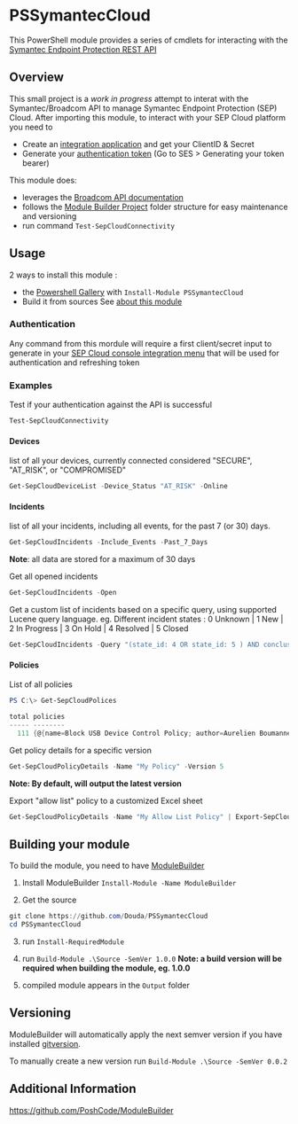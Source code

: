 # PSSymantecCloud

This PowerShell module provides a series of cmdlets for interacting with the [Symantec Endpoint Protection REST API](https://apidocs.securitycloud.symantec.com/#/doc?id=ses_auth)

## Overview
This small project is a *work in progress* attempt to interat with the Symantec/Broadcom API to manage Symantec Endpoint Protection (SEP) Cloud.
After importing this module, to interact with your SEP Cloud platform you need to 
- Create an [integration application](https://techdocs.broadcom.com/us/en/symantec-security-software/endpoint-security-and-management/endpoint-security/sescloud/Settings/creating-a-client-application-v132702110-d4152e4057.html) and get your ClientID & Secret
- Generate your [authentication token](https://apidocs.securitycloud.symantec.com/#/doc?id=ses_auth) (Go to SES > Generating your token bearer)


This module does:
- leverages the [Broadcom API documentation](https://apidocs.securitycloud.symantec.com/#/)
- follows the [Module Builder Project](https://github.com/PoshCode/ModuleBuilder) folder structure for easy maintenance and versioning
- run command `Test-SepCloudConnectivity`

## Usage
2 ways to install this module :
- the [Powershell Gallery](https://www.powershellgallery.com/packages/PSSymantecCloud/) with `Install-Module PSSymantecCloud`
- Build it from sources See [about this module](##Building-your-module)

### Authentication
Any command from this mordule will require a first client/secret input to generate in your [SEP Cloud console integration menu](https://sep.securitycloud.symantec.com/v2/integration/client-applications) that will be used for authentication and refreshing token

### Examples
Test if your authentication against the API is successful
```PowerShell
Test-SepCloudConnectivity
```

#### Devices
list of all your devices, currently connected considered "SECURE", "AT_RISK", or "COMPROMISED"
```PowerShell
Get-SepCloudDeviceList -Device_Status "AT_RISK" -Online
```
#### Incidents
list of all your incidents, including all events, for the past 7 (or 30) days.
```PowerShell
Get-SepCloudIncidents -Include_Events -Past_7_Days
```
**Note**: all data are stored for a maximum of 30 days


Get all opened incidents
```PowerShell
Get-SepCloudIncidents -Open
```

Get a custom list of incidents based on a specific query, using supported Lucene query language. eg.
Different incident states : 0 Unknown | 1 New | 2 In Progress | 3 On Hold | 4 Resolved | 5 Closed
```PowerShell
Get-SepCloudIncidents -Query "(state_id: 4 OR state_id: 5 ) AND conclusion:"Malicious Activity""
```

#### Policies
List of all policies
```PowerShell
PS C:\> Get-SepCloudPolices

total policies
----- --------
  111 {@{name=Block USB Device Control Policy; author=Aurelien Boumanne; policy_uid=59ab09bd...
```

Get policy details for a specific version
```PowerShell
Get-SepCloudPolicyDetails -Name "My Policy" -Version 5
```
**Note: By default, will output the latest version**

Export "allow list" policy to a customized Excel sheet
```PowerShell
Get-SepCloudPolicyDetails -Name "My Allow List Policy" | Export-SepCloudPolicyToExcel -Path "allow_list.xlsx"
```

## Building your module
To build the module, you need to have [ModuleBuilder](https://www.powershellgallery.com/packages/ModuleBuilder/)

1. Install ModuleBuilder `Install-Module -Name ModuleBuilder`

2. Get the source 
 ```powershell
 git clone https://github.com/Douda/PSSymantecCloud
cd PSSymantecCloud
```

3. run `Install-RequiredModule`

4. run `Build-Module .\Source -SemVer 1.0.0`
**Note: a build version will be required when building the module, eg. 1.0.0**

5. compiled module appears in the `Output` folder

## Versioning

ModuleBuilder will automatically apply the next semver version
if you have installed [gitversion](https://gitversion.readthedocs.io/en/latest/).

To manually create a new version run `Build-Module .\Source -SemVer 0.0.2`

## Additional Information

https://github.com/PoshCode/ModuleBuilder
